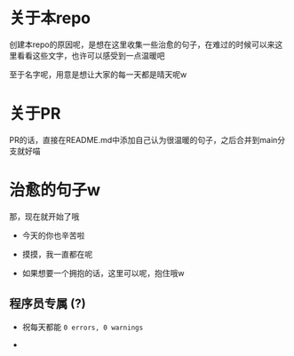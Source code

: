 # 关于本repo

创建本repo的原因呢，是想在这里收集一些治愈的句子，在难过的时候可以来这里看看这些文字，也许可以感受到一点温暖吧

至于名字呢，用意是想让大家的每一天都是晴天呢w

# 关于PR

PR的话，直接在README.md中添加自己认为很温暖的句子，之后合并到main分支就好喵

# 治愈的句子w

那，现在就开始了哦

+ 今天的你也辛苦啦

+ 摸摸，我一直都在呢

+ 如果想要一个拥抱的话，这里可以呢，抱住哦w


## 程序员专属 (?)

+ 祝每天都能 `0 errors, 0 warnings`

+ 
